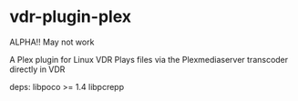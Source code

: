 vdr-plugin-plex
===============

ALPHA!! May not work

A Plex plugin for Linux VDR
Plays files via the Plexmediaserver transcoder directly in VDR 

deps:
libpoco >= 1.4
libpcrepp
